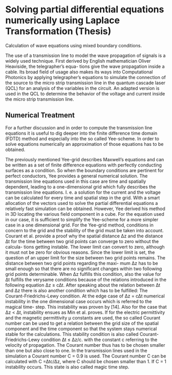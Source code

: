 # Solving partial differential equations numerically using Laplace Transformation (Thesis)
Calculation of wave equations using mixed boundary conditions.

The use of a transmission line to model the wave propagation of signals is a widely used
technique. First derived by English mathematician Oliver Heaviside, the telegrapher’s equa-
tions give the wave propagation inside a cable. Its broad field of usage also makes its ways
into Computational Photonics by applying telegrapher’s equations to simulate the connection
of the source to the micro strip transmission line in the quantum cascade laser (QCL) for an
analysis of the variables in the circuit. An adapted version is used in the QCL to determine
the behavior of the voltage and current inside the micro strip transmission line.

## Numerical Treatment
For a further discussion and in order to compute the transmission line equations it is useful
to dig deeper into the finite difference time domain (FDTD) method and especially into the so
called Yee-scheme. In order to solve equations numerically an approximation of those
equations has to be obtained.

The previously mentioned Yee-grid describes Maxwell’s equations and can be written as a set
of finite difference equations with perfectly conducting surfaces as a condition. So when the
boundary conditions are pertinent for perfect conductors, Yee provides a general numerical
solution. The transmission line equations used in this case are time and spatially dependent,
leading to a one-dimensional grid which fully describes the transmission line equations. I. e.
a solution for the current and the voltage can be calculated for every time and spatial step in
the grid. With a smart allocation of the vectors used to solve the partial differential equations
a relatively fast simulation can be obtained. However, Yee derived his method in 3D locating
the various field component in a cube. For the equation used in our case, it is sufficient to
simplify the Yee-scheme for a more simpler case in a one dimensional grid.
For the Yee-grid method, conditions in concern to the grid and the stability of the grid must
be taken into account. Courant et al. provide a proof why the spatial distance ∆z and the
distance ∆t for the time between two grid points can converge to zero without the calcula-
tions getting instable. The lower limit can convert to zero, although it must not be zero
for obvious reasons. Since the lower limit is set, the question of an upper limit for the size
between two grid points remains. The distance between two grid points regarding the maxi-
mum ∆z has to be small enough so that there are no significant changes within two following 
grid points determinable. When ∆z fulfills this condition, also the value for ∆t fulfills the 
verysame conditions because of the relations introduced in the following equation ∆z ≥ c∆t.
After speaking about the relation between ∆t and ∆z there is also another condition which
has to be fulfilled: The Courant-Friedrichs-Lewy condition. At the edge case of ∆z = c∆t
numerical instability in the one dimensional case occurs which is referred to the magical time-
step. This instability was proven by [14]. Also for the case that ∆z < ∆t, instability ensues as
Min et al. proves. If for the electric permittivity  and the magnetic permittivity μ constants
are used, the so called Courant number can be used to get a relation between the grid size
of the spatial component and the time component so that the system stays numerical stable
for the calculations. This stability condition is also called Courant-Friedrichs-Lewy condition
∆t ≤ ∆z/c. with the constant c referring to the velocity of propagation. The Courant number thus has
to be chosen smaller than one but also close to one. In the transmission lines used in the
simulation a Courant number C = 0.9 is used. The Courant number C can be calculated with
C =∆tc/∆z, 
where C should be chosen smaller than 1. If C = 1 instability occurs. This state is also called
magic time step.
